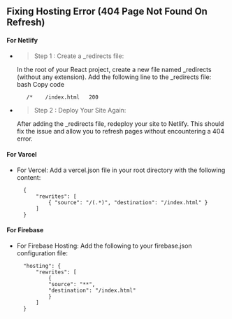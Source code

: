 ## Fixing Hosting Error (404 Page Not Found On Refresh)

#### For Netlify 

- >Step 1 : Create a _redirects file:

    In the root of your React project, create a new file named _redirects (without any extension).
    Add the following line to the _redirects file:
    bash
    Copy code

         /*    /index.html   200


- >Step 2 : Deploy Your Site Again:

    After adding the _redirects file, redeploy your site to Netlify. This should fix the issue and allow you to refresh pages without encountering a 404 error.


#### For Varcel

- For Vercel: Add a vercel.json file in your root directory with the following content:

        {
            "rewrites": [
                { "source": "/(.*)", "destination": "/index.html" }
            ]
        }


#### For Firebase

- For Firebase Hosting: Add the following to your firebase.json configuration file:


        "hosting": {
            "rewrites": [
                {
                "source": "**",
                "destination": "/index.html"
                }
            ]
        }